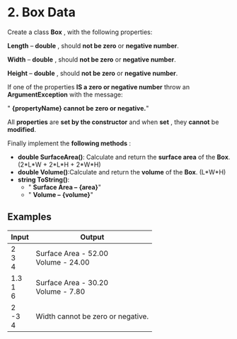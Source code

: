 ﻿
# 2. Box Data

Create a class **Box** , with the following properties:

**Length** – **double** , should **not be zero** or **negative number**.

**Width** – **double** , should **not be zero** or **negative number**.

**Height** – **double** , should **not be zero** or **negative number**.

If one of the properties **IS a zero or negative number** throw an **ArgumentException** with the message:

" **\{propertyName} cannot be zero or negative.**"

All **properties** are **set by the constructor** and when **set** , they **cannot** be **modified**.

Finally implement the **following methods** :

- **double SurfaceArea()**: Calculate and return the **surface area** of the **Box**. (2\*L\*W + 2\*L\*H + 2\*W\*H)
- **double Volume()**:Calculate and return the **volume** of the **Box**. (L\*W\*H)
- **string ToString()**:
  - " **Surface Area –**  **\{area}**"
  - " **Volume –**  **\{volume}**"

## Examples

| **Input** | **Output** |
| --- | --- |
| 2<br>3<br>4 | Surface Area - 52.00<br>Volume - 24.00 |
| 1.3<br>1<br>6 | Surface Area - 30.20<br>Volume - 7.80 |
| 2<br>-3<br>4 | Width cannot be zero or negative. |
